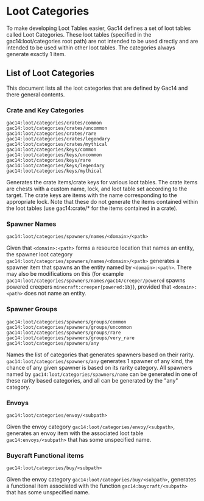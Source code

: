 <h1>Loot Categories</h1>
To make developing Loot Tables easier, Gac14 defines a set of loot tables called Loot Categories.  These loot tables (specified in the gac14:loot/categories root path) are not intended to be used directly and are intended to be used within other loot tables. The categories always generate exactly 1 item. 

<h2>List of Loot Categories</h2>
This document lists all the loot categories that are defined by Gac14 and there general contents. 

<h3>Crate and Key Categories</h3>

```
gac14:loot/categories/crates/common
gac14:loot/categories/crates/uncommon
gac14:loot/categories/crates/rare
gac14:loot/categories/crates/legendary
gac14:loot/categories/crates/mythical
gac14:loot/categories/keys/common
gac14:loot/categories/keys/uncommon
gac14:loot/categories/keys/rare
gac14:loot/categories/keys/legendary
gac14:loot/categories/keys/mythical
```

Generates the crate items/crate keys for various loot tables. 
The crate items are chests with a custom name, lock, and loot table set according to the target. The crate keys are items with the name corresponding to the appropriate lock. Note that these do not generate the items contained within the loot tables (use gac14:crate/* for the items contained in a crate). 

<h3>Spawner Names</h3>

```
gac14:loot/categories/spawners/names/<domain>/<path>
```

Given that `<domain>:<path>` forms a resource location that names an entity, the spawner loot category `gac14:loot/categories/spawners/names/<domain>/<path>` generates a spawner item that spawns an the entity named by `<domain>:<path>`. There may also be modifications on this (for example `gac14:loot/categories/spawners/names/gac14/creeper/powered` spawns powered creepers `minecraft:creeper{powered:1b}`), provided that `<domain>:<path>` does not name an entity. 

<h3>Spawner Groups</h3>

```
gac14:loot/categories/spawners/groups/common
gac14:loot/categories/spawners/groups/uncommon
gac14:loot/categories/spawners/groups/rare
gac14:loot/categories/spawners/groups/very_rare
gac14:loot/categories/spawners/any
```

Names the list of categories that generates spawners based on their rarity. `gac14:loot/categories/spawners/any` generates 1 spawner of any kind, the chance of any given spawner is based on its rarity category. All spawners named by `gac14:loot/categories/spawners/name` can be generated in one of these rarity based categories, and all can be generated by the "any" category. 


<h3>Envoys</h3>

```
gac14:loot/categories/envoy/<subpath>
```

Given the envoy category `gac14:loot/categories/envoy/<subpath>`, generates an envoy item with the associated loot table `gac14:envoys/<subpath>` that has some unspecified name.  

<h3>Buycraft Functional items</h3>

```
gac14:loot/categories/buy/<subpath>
```

Given the envoy category `gac14:loot/categories/buy/<subpath>`, generates a functional item associated with the function `gac14:buycraft/<subpath>` that has some unspecified name. 



